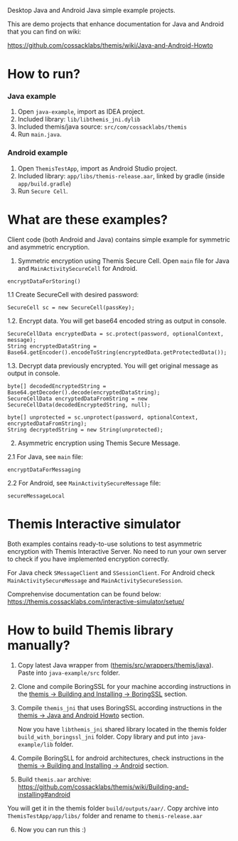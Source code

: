 Desktop Java and Android Java simple example projects.

This are demo projects that enhance documentation for Java and Android that you can find on wiki:

https://github.com/cossacklabs/themis/wiki/Java-and-Android-Howto


# How to run?

### Java example

1. Open `java-example`, import as IDEA project.
2. Included library: `lib/libthemis_jni.dylib`
3. Included themis/java source: `src/com/cossacklabs/themis`
4. Run `main.java`.

### Android example

1. Open `ThemisTestApp`, import as Android Studio project.
2. Included library: `app/libs/themis-release.aar`, linked by gradle (inside `app/build.gradle`)
2. Run `Secure Cell`.

# What are these examples?

Client code (both Android and Java) contains simple example for symmetric and asymmetric encryption.

1. Symmetric encryption using Themis Secure Cell. Open `main` file for Java and `MainActivitySecureCell` for Android.

```
encryptDataForStoring()
```

1.1 Create SecureCell with desired password:
 
```
SecureCell sc = new SecureCell(passKey);
```

1.2. Encrypt data. You will get base64 encoded string as output in console.

```
SecureCellData encryptedData = sc.protect(password, optionalContext, message);
String encryptedDataString = Base64.getEncoder().encodeToString(encryptedData.getProtectedData());
```

1.3. Decrypt data previously encrypted. You will get original message as output in console.

```
byte[] decodedEncryptedString = Base64.getDecoder().decode(encryptedDataString);
SecureCellData encryptedDataFromString = new SecureCellData(decodedEncryptedString, null);

byte[] unprotected = sc.unprotect(password, optionalContext, encryptedDataFromString);
String decryptedString = new String(unprotected);
```

2. Asymmetric encryption using Themis Secure Message.

2.1 For Java, see `main` file:

```
encryptDataForMessaging
```

2.2 For Android, see `MainActivitySecureMessage` file:

```
secureMessageLocal
```


# Themis Interactive simulator

Both examples contains ready-to-use solutions to test asymmetric encryption with Themis Interactive Server. No need to run your own server to check if you have implemented encryption correctly.

For Java check `SMessageClient` and `SSessionClient`. For Android check `MainActivitySecureMessage` and `MainActivitySecureSession`.

Comprehenvise documentation can be found below: https://themis.cossacklabs.com/interactive-simulator/setup/


# How to build Themis library manually?

1. Copy latest Java wrapper from ([themis/src/wrappers/themis/java](https://github.com/cossacklabs/themis/tree/master/src/wrappers/themis/java/com/cossacklabs/themis)). Paste into `java-example/src` folder.

2. Clone and compile BoringSSL for your machine according instructions in the [themis -> Building and Installing -> BoringSSL](https://github.com/cossacklabs/themis/wiki/Building-and-installing#boringssl) section. 

3. Compile `themis_jni` that uses BoringSSL according instructions in the [themis -> Java and Android Howto](https://github.com/cossacklabs/themis/wiki/Java-and-Android-Howto#building-themis-for-java) section.

   Now you have `libthemis_jni` shared library located in the themis folder `build_with_boringssl_jni` folder. Copy library and put into `java-example/lib` folder.

4. Compile BoringSLL for android architectures, check instructions in the [themis -> Building and Installing -> Android](https://github.com/cossacklabs/themis/wiki/Building-and-installing#android) section. 

5. Build `themis.aar` archive:
https://github.com/cossacklabs/themis/wiki/Building-and-installing#android

  You will get it in the themis folder `build/outputs/aar/`. Copy archive into `ThemisTestApp/app/libs/` folder and rename to `themis-release.aar`

6. Now you can run this :)

